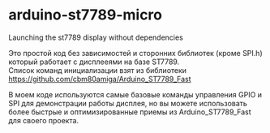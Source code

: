 # arduino-st7789-micro
Launching the st7789 display without dependencies

Это простой код без зависимостей и сторонних библиотек (кроме SPI.h) который работает с дисплееями на базе ST7789.  
Список команд инициализации взят из библиотеки https://github.com/cbm80amiga/Arduino_ST7789_Fast

В моем коде используются самые базовые команды управления GPIO и SPI для демонстрации работы дисплея, но вы можете использовать более быстрые и оптимизированные приемы из Arduino_ST7789_Fast для своего проекта.
